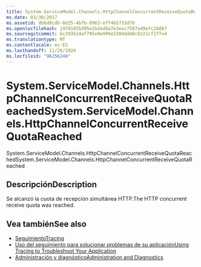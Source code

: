 ```yaml
---
title: System.ServiceModel.Channels.HttpChannelConcurrentReceiveQuotaReached
ms.date: 03/30/2017
ms.assetid: db6d8cdb-0d25-4bfb-8963-eff465733d70
ms.openlocfilehash: 14f01035d95e1bdad8a7e3eac7587a49efc2b887
ms.sourcegitcommit: bc293b14af795e0e999e3304dd40c0222cf2ffe4
ms.translationtype: MT
ms.contentlocale: es-ES
ms.lasthandoff: 11/26/2020
ms.locfileid: "96256240"
---
```

# <a name="systemservicemodelchannelshttpchannelconcurrentreceivequotareached"></a><span data-ttu-id="cbafc-102">System.ServiceModel.Channels.HttpChannelConcurrentReceiveQuotaReached</span><span class="sxs-lookup"><span data-stu-id="cbafc-102">System.ServiceModel.Channels.HttpChannelConcurrentReceiveQuotaReached</span></span>

<span data-ttu-id="cbafc-103">System.ServiceModel.Channels.HttpChannelConcurrentReceiveQuotaReached</span><span class="sxs-lookup"><span data-stu-id="cbafc-103">System.ServiceModel.Channels.HttpChannelConcurrentReceiveQuotaReached</span></span>  
  
## <a name="description"></a><span data-ttu-id="cbafc-104">Descripción</span><span class="sxs-lookup"><span data-stu-id="cbafc-104">Description</span></span>  

 <span data-ttu-id="cbafc-105">Se alcanzó la cuota de recepción simultánea HTTP.</span><span class="sxs-lookup"><span data-stu-id="cbafc-105">The HTTP concurrent receive quota was reached.</span></span>  
  
## <a name="see-also"></a><span data-ttu-id="cbafc-106">Vea también</span><span class="sxs-lookup"><span data-stu-id="cbafc-106">See also</span></span>

- [<span data-ttu-id="cbafc-107">Seguimiento</span><span class="sxs-lookup"><span data-stu-id="cbafc-107">Tracing</span></span>](index.md)
- [<span data-ttu-id="cbafc-108">Uso del seguimiento para solucionar problemas de su aplicación</span><span class="sxs-lookup"><span data-stu-id="cbafc-108">Using Tracing to Troubleshoot Your Application</span></span>](using-tracing-to-troubleshoot-your-application.md)
- [<span data-ttu-id="cbafc-109">Administración y diagnóstico</span><span class="sxs-lookup"><span data-stu-id="cbafc-109">Administration and Diagnostics</span></span>](../index.md)
